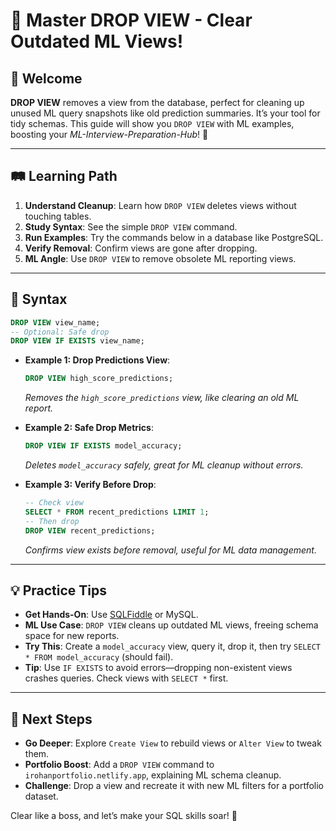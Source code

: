 # 🎉 Master DROP VIEW - Clear Outdated ML Views!

## 🌟 Welcome

**DROP VIEW** removes a view from the database, perfect for cleaning up unused ML query snapshots like old prediction summaries. It’s your tool for tidy schemas. This guide will show you `DROP VIEW` with ML examples, boosting your *ML-Interview-Preparation-Hub*! 🚀

---

## 🛤️ Learning Path

1. **Understand Cleanup**: Learn how `DROP VIEW` deletes views without touching tables.
2. **Study Syntax**: See the simple `DROP VIEW` command.
3. **Run Examples**: Try the commands below in a database like PostgreSQL.
4. **Verify Removal**: Confirm views are gone after dropping.
5. **ML Angle**: Use `DROP VIEW` to remove obsolete ML reporting views.

---

## 📜 Syntax

```sql
DROP VIEW view_name;
-- Optional: Safe drop
DROP VIEW IF EXISTS view_name;
```

- **Example 1: Drop Predictions View**:
  ```sql
  DROP VIEW high_score_predictions;
  ```
  *Removes the `high_score_predictions` view, like clearing an old ML report.*

- **Example 2: Safe Drop Metrics**:
  ```sql
  DROP VIEW IF EXISTS model_accuracy;
  ```
  *Deletes `model_accuracy` safely, great for ML cleanup without errors.*

- **Example 3: Verify Before Drop**:
  ```sql
  -- Check view
  SELECT * FROM recent_predictions LIMIT 1;
  -- Then drop
  DROP VIEW recent_predictions;
  ```
  *Confirms view exists before removal, useful for ML data management.*

---

## 💡 Practice Tips

- **Get Hands-On**: Use [SQLFiddle](http://sqlfiddle.com) or MySQL.
- **ML Use Case**: `DROP VIEW` cleans up outdated ML views, freeing schema space for new reports.
- **Try This**: Create a `model_accuracy` view, query it, drop it, then try `SELECT * FROM model_accuracy` (should fail).
- **Tip**: Use `IF EXISTS` to avoid errors—dropping non-existent views crashes queries. Check views with `SELECT *` first.

---

## 🚀 Next Steps

- **Go Deeper**: Explore `Create View` to rebuild views or `Alter View` to tweak them.
- **Portfolio Boost**: Add a `DROP VIEW` command to `irohanportfolio.netlify.app`, explaining ML schema cleanup.
- **Challenge**: Drop a view and recreate it with new ML filters for a portfolio dataset.

Clear like a boss, and let’s make your SQL skills soar! 🌟